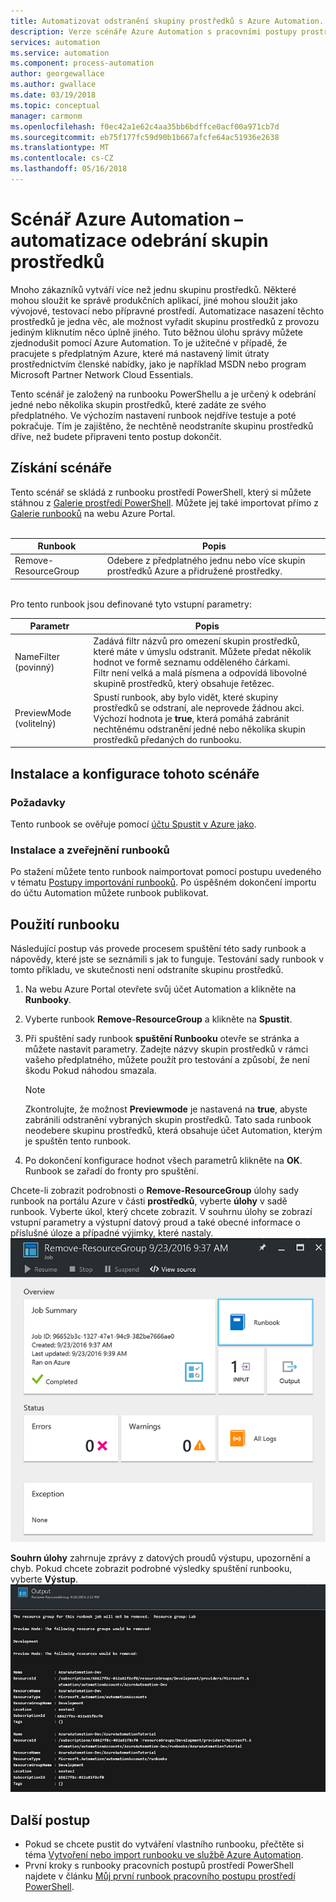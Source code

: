 ```yaml
---
title: Automatizovat odstranění skupiny prostředků s Azure Automation.
description: Verze scénáře Azure Automation s pracovními postupy prostředí PowerShell, včetně runbooků pro odebrání všech skupin prostředků v rámci vašeho předplatného.
services: automation
ms.service: automation
ms.component: process-automation
author: georgewallace
ms.author: gwallace
ms.date: 03/19/2018
ms.topic: conceptual
manager: carmonm
ms.openlocfilehash: f0ec42a1e62c4aa35bb6bdffce0acf00a971cb7d
ms.sourcegitcommit: eb75f177fc59d90b1b667afcfe64ac51936e2638
ms.translationtype: MT
ms.contentlocale: cs-CZ
ms.lasthandoff: 05/16/2018
---
```

# <a name="azure-automation-scenario---automate-removal-of-resource-groups"></a>Scénář Azure Automation – automatizace odebrání skupin prostředků
Mnoho zákazníků vytváří více než jednu skupinu prostředků. Některé mohou sloužit ke správě produkčních aplikací, jiné mohou sloužit jako vývojové, testovací nebo přípravné prostředí. Automatizace nasazení těchto prostředků je jedna věc, ale možnost vyřadit skupinu prostředků z provozu jediným kliknutím něco úplně jiného. Tuto běžnou úlohu správy můžete zjednodušit pomocí Azure Automation. To je užitečné v případě, že pracujete s předplatným Azure, které má nastavený limit útraty prostřednictvím členské nabídky, jako je například MSDN nebo program Microsoft Partner Network Cloud Essentials.

Tento scénář je založený na runbooku PowerShellu a je určený k odebrání jedné nebo několika skupin prostředků, které zadáte ze svého předplatného. Ve výchozím nastavení runbook nejdříve testuje a poté pokračuje. Tím je zajištěno, že nechtěně neodstraníte skupinu prostředků dříve, než budete připraveni tento postup dokončit.   

## <a name="getting-the-scenario"></a>Získání scénáře
Tento scénář se skládá z runbooku prostředí PowerShell, který si můžete stáhnou z [Galerie prostředí PowerShell](https://www.powershellgallery.com/packages/Remove-ResourceGroup/1.0/DisplayScript). Můžete jej také importovat přímo z [Galerie runbooků](automation-runbook-gallery.md) na webu Azure Portal.<br><br>

| Runbook | Popis |
| --- | --- |
| Remove-ResourceGroup |Odebere z předplatného jednu nebo více skupin prostředků Azure a přidružené prostředky. |

<br>
Pro tento runbook jsou definované tyto vstupní parametry:

| Parametr | Popis |
| --- | --- |
| NameFilter (povinný) |Zadává filtr názvů pro omezení skupin prostředků, které máte v úmyslu odstranit. Můžete předat několik hodnot ve formě seznamu odděleného čárkami.<br>Filtr není velká a malá písmena a odpovídá libovolné skupině prostředků, který obsahuje řetězec. |
| PreviewMode (volitelný) |Spustí runbook, aby bylo vidět, které skupiny prostředků se odstraní, ale neprovede žádnou akci.<br>Výchozí hodnota je **true**, která pomáhá zabránit nechtěnému odstranění jedné nebo několika skupin prostředků předaných do runbooku. |

## <a name="install-and-configure-this-scenario"></a>Instalace a konfigurace tohoto scénáře
### <a name="prerequisites"></a>Požadavky
Tento runbook se ověřuje pomocí [účtu Spustit v Azure jako](automation-sec-configure-azure-runas-account.md).    

### <a name="install-and-publish-the-runbooks"></a>Instalace a zveřejnění runbooků
Po stažení můžete tento runbook naimportovat pomocí postupu uvedeného v tématu [Postupy importování runbooků](automation-creating-importing-runbook.md#importing-a-runbook-from-a-file-into-azure-automation). Po úspěšném dokončení importu do účtu Automation můžete runbook publikovat.

## <a name="using-the-runbook"></a>Použití runbooku
Následující postup vás provede procesem spuštění této sady runbook a nápovědy, které jste se seznámili s jak to funguje. Testování sady runbook v tomto příkladu, ve skutečnosti není odstraníte skupinu prostředků.  

1. Na webu Azure Portal otevřete svůj účet Automation a klikněte na **Runbooky**.
2. Vyberte runbook **Remove-ResourceGroup** a klikněte na **Spustit**.
3. Při spuštění sady runbook **spuštění Runbooku** otevře se stránka a můžete nastavit parametry. Zadejte názvy skupin prostředků v rámci vašeho předplatného, můžete použít pro testování a způsobí, že není škodu Pokud náhodou smazala.

   > [!NOTE]
   > Zkontrolujte, že možnost **Previewmode** je nastavená na **true**, abyste zabránili odstranění vybraných skupin prostředků. Tato sada runbook neodebere skupinu prostředků, která obsahuje účet Automation, kterým je spuštěn tento runbook.  
   >
   >
1. Po dokončení konfigurace hodnot všech parametrů klikněte na **OK**. Runbook se zařadí do fronty pro spuštění.  

Chcete-li zobrazit podrobnosti o **Remove-ResourceGroup** úlohy sady runbook na portálu Azure v části **prostředků**, vyberte **úlohy** v sadě runbook. Vyberte úkol, který chcete zobrazit. V souhrnu úlohy se zobrazí vstupní parametry a výstupní datový proud a také obecné informace o příslušné úloze a případné výjimky, které nastaly.<br> ![Stav úlohy runbooku Remove-ResourceGroup](media/automation-scenario-remove-resourcegroup/remove-resourcegroup-runbook-job-status.png)

**Souhrn úlohy** zahrnuje zprávy z datových proudů výstupu, upozornění a chyb. Pokud chcete zobrazit podrobné výsledky spuštění runbooku, vyberte **Výstup**.<br> ![Výsledky výstupu runbooku Remove-ResourceGroup](media/automation-scenario-remove-resourcegroup/remove-resourcegroup-runbook-job-output.png)

## <a name="next-steps"></a>Další postup
* Pokud se chcete pustit do vytváření vlastního runbooku, přečtěte si téma [Vytvoření nebo import runbooku ve službě Azure Automation](automation-creating-importing-runbook.md).
* První kroky s runbooky pracovních postupů prostředí PowerShell najdete v článku [Můj první runbook pracovního postupu prostředí PowerShell](automation-first-runbook-textual.md).
